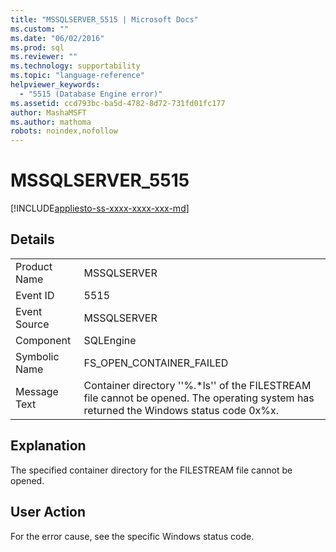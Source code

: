 ```yaml
---
title: "MSSQLSERVER_5515 | Microsoft Docs"
ms.custom: ""
ms.date: "06/02/2016"
ms.prod: sql
ms.reviewer: ""
ms.technology: supportability
ms.topic: "language-reference"
helpviewer_keywords: 
  - "5515 (Database Engine error)"
ms.assetid: ccd793bc-ba5d-4782-8d72-731fd01fc177
author: MashaMSFT
ms.author: mathoma
robots: noindex,nofollow
---
```

# MSSQLSERVER_5515
[!INCLUDE[appliesto-ss-xxxx-xxxx-xxx-md](../../includes/appliesto-ss-xxxx-xxxx-xxx-md.md)]
  
## Details  
  
|||  
|-|-|  
|Product Name|MSSQLSERVER|  
|Event ID|5515|  
|Event Source|MSSQLSERVER|  
|Component|SQLEngine|  
|Symbolic Name|FS_OPEN_CONTAINER_FAILED|  
|Message Text|Container directory ''%.*ls'' of the FILESTREAM file cannot be opened. The operating system has returned the Windows status code 0x%x.|  
  
## Explanation  
The specified container directory for the FILESTREAM file cannot be opened.  
  
## User Action  
For the error cause, see the specific Windows status code.  
  
